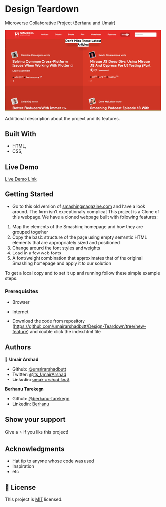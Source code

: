 # Design Teardown
Microverse Collaborative Project (Berhanu and Umair)

![screenshot](assets/images/design.png)

Additional description about the project and its features.

## Built With

- HTML,
- CSS,

## Live Demo

[Live Demo Link](https://rawcdn.githack.com/umairarshadbutt/Design-Teardown/cfc400da6b29ec28eb50960ffb81cc1ff7566bd1/index.html)


## Getting Started

- Go to this old version of [smashingmagazine.com](https://www.smashingmagazine.com/) and have a look around. The form isn’t exceptionally complicat
This project is a Clone of this webpage.
We have a cloned webpage built with following features:

1. Map the elements of the Smashing homepage and how they are grouped together
2. Copy the basic structure of the page using empty semantic HTML elements that are appropriately sized and positioned
3. Change around the font styles and weights
4. Load in a few web fonts
5. A font/weight combination that approximates that of the original Smashing homepage and apply it to our solution

To get a local copy  and to set it up and running follow these simple example steps.

### Prerequisites

- Browser
- Internet

- Download the code from repository (https://github.com/umairarshadbutt/Design-Teardown/tree/new-feature) and double click the index.html file


## Authors


👤 **Umair Arshad**

- Github: [@umairarshadbutt](https://github.com/umairarshadbutt)
- Twitter: [@its_UmairArshad](https://twitter.com/its_UmairArshad)
- Linkedin: [umair-arshad-butt](https://www.linkedin.com/in/umair-arshad-butt/)

**Berhanu Tarekegn**

- Github: [@berhanu-tarekegn](https://github.com/berhanu-tarekegn)
- Linkedin: [Berhanu](https://www.linkedin.com/in/berhanu-tarekegn-687367123/)

## Show your support

Give a ⭐️ if you like this project!

## Acknowledgments

- Hat tip to anyone whose code was used
- Inspiration
- etc

## 📝 License

This project is [MIT](LICENSE) licensed.
